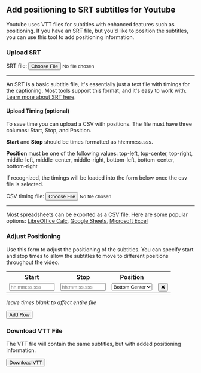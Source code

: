 ## Add positioning to SRT subtitles for Youtube

Youtube uses VTT files for subtitles with enhanced features such as positioning. If you have an SRT file, but you'd like to position the subtitles, you can use this tool to add positioning information.

### Upload SRT

<label for="srtfile">SRT file:</label>
<input type="file" name="srtfile" id="srtupload">

---

An SRT is a basic subtitle file, it's essentially just a text file with timings for the captioning. Most tools support this format, and it's easy to work with. [Learn more about SRT here](https://en.wikipedia.org/wiki/SubRip).

#### Upload Timing (optional)

To save time you can upload a CSV with positions. The file must have three columns: Start, Stop, and Position.

**Start** and **Stop** should be times formatted as hh:mm:ss.sss.

**Position** must be one of the following values: top-left, top-center, top-right, middle-left, middle-center, middle-right, bottom-left, bottom-center, bottom-right

If recognized, the timings will be loaded into the form below once the csv file is selected.

<label for="timingcsv">CSV timing file:</label>
<input type="file" name="timingcsv" id="timingupload">

---

Most spreadsheets can be exported as a CSV file. Here are some popular options: [LibreOffice Calc](https://help.libreoffice.org/3.3/Calc/Importing_and_Exporting_CSV_Files), [Google Sheets](https://www.organimi.com/how-to-convert-a-csv-file-to-google-sheets/#:~:text=How%20to%20Export%20a%20File,the%20file%20as%20a%20CSV), [Microsoft Excel](https://support.microsoft.com/en-us/office/save-a-workbook-to-text-format-txt-or-csv-3e9a9d6c-70da-4255-aa28-fcacf1f081e6) 

### Adjust Positioning

Use this form to adjust the positioning of the subtitles. You can specify start and stop times to allow the subtitles to move to different positions throughout the video.

<table id="timingtable">
<tr><th>Start</th><th>Stop</th><th>Position</th><th></th></tr>
<tr id="firstrow">
<td><input type="text" id="start1" name="start" placeholder="hh:mm:ss.sss" size="12" /></td>
<td><input type="text" id="stop1" name="stop" placeholder="hh:mm:ss.sss" size="12" /></td>
<td>
  <select id="position1" name="position">
    <option value="top-left">Top Left</option>
    <option value="top-center">Top Center</option>
    <option value="top-right">Top Right</option>
    <option value="middle-left">Middle Left</option>
    <option value="middle-center">Middle Center</option>
    <option value="middle-right">Middle Right</option>
    <option value="bottom-left">Bottom Left</option>
    <option value="bottom-center" selected>Bottom Center</option>
    <option value="bottom-right">Bottom Right</option>
  </select>
</td>
<td><button class="delete-row">❌</button></td>
</tr>
</table>

*leave times blank to affect entire file*

<button id="add-row">Add Row</button>

### Download VTT File

The VTT file will contain the same subtitles, but with added positioning information.

<button id="convert">Download VTT</button>

<!-- Javascript Section -->
<script src="papaparse.min.js"></script>
<script src="script.js"></script>